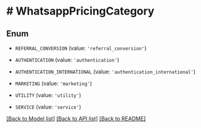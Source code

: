 # # WhatsappPricingCategory

## Enum


* `REFERRAL_CONVERSION` (value: `'referral_conversion'`)

* `AUTHENTICATION` (value: `'authentication'`)

* `AUTHENTICATION_INTERNATIONAL` (value: `'authentication_international'`)

* `MARKETING` (value: `'marketing'`)

* `UTILITY` (value: `'utility'`)

* `SERVICE` (value: `'service'`)


[[Back to Model list]](../../README.md#models) [[Back to API list]](../../README.md#endpoints) [[Back to README]](../../README.md)
